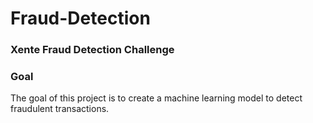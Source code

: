 # Fraud-Detection

### Xente Fraud Detection Challenge

### Goal
The goal of this project is to create a machine learning model to detect fraudulent transactions.
